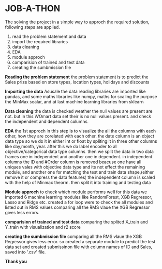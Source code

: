 # JOB-A-THON

The solving the project in a simple way to approch the required solution,
following steps are applied.
  1. read the problem statement and data
  2. import the required libraries
  3. data cleaning
  4. EDA
  5. module approch
  6. comparision of trained and test data
  7. creating the sumbmission file

__Reading the problem statement__
the problem statement is to predict the Sales prize based on store types, location types, holidays and discounts

__Importing the data__
Asusale the data reading libraries are imported like pandas,
and some maths libraries like numpy, maths
for scaling the purpose the MinMax scalar,
and at last machine learning libraries from sklearn

__Data cleaning__
the data is checked weather the null values are present are not. but in this WOmart data set their is no null values present.
and check the independent and dependent columns.

__EDA__
the 1st approch in this step is to visualize the all the columns with each other, how they are corelated with each other.
the date column is an object data type so we do it in either int or float by spliting it in three other columns like day,month, year.
after this we do label encoder to all objective/categorical data type columns.
then we split the data in two data frames one in independent and another one in dependent.
in independent columns the ID and #Order column is removed beacuse one have all uniques vales with objective data type and its not effect the remaining module, and another one for matching the test and train data shape,(either remove it or compress the data features)
the independent column is scaled with the help of Minmax theorm.
then split it into training and testing data

__Module approch__
to check which module performs well for this data we imported 6 machine learning modules like RandomForest, XGB Regressor, Lasso and Ridge etc.
created a for loop were to check the all modules and listed out in  RMS values
comparing all the RMS vlaue the XGB Regressor gives less errors.

__comparision of trained and test data__
comparing the splited X_train and Y_train with visualization and r2 score

__creating the sumbmission file__
comparing all the RMS vlaue the XGB Regressor gives less error. so created a separate module to predict the test data set and created submissinon file with column names of ID and Sales, saved into '.csv' file.




**Thank you**
